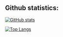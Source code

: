 ## Github statistics:

[![GitHub stats](https://github-readme-stats.vercel.app/api?username=nand0diaz&count_private=true&show_icons=true&theme=dracula)](https://github.com/nand0diaz/github-readme-stats)

[![Top Langs](https://github-readme-stats.vercel.app/api/top-langs/?username=nand0diaz&layout=compact&theme=dracula)](https://github.com/nand0diaz/github-readme-stats)


[linkedin]: https://www.linkedin.com/in/fernando-d-6b1115179/
